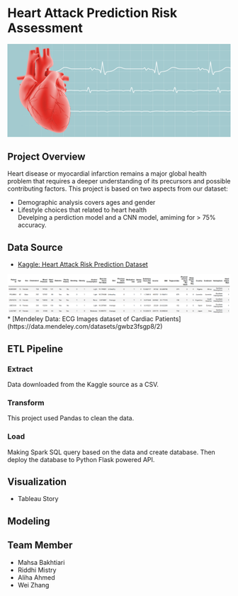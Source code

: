 # Heart Attack Prediction Risk Assessment
<img src="/Images/heart.jpg" /> <br>

## Project Overview
Heart disease or myocardial infarction remains a major global health problem that requires a deeper understanding of its precursors and possible contributing factors.
This project is based on two aspects from our dataset:
* Demographic analysis covers ages and gender <br>
* Lifestyle choices that related to heart health <br>
Develping a perdiction model and a CNN model, amiming for > 75% accuracy.

## Data Source
* [Kaggle: Heart Attack Risk Prediction Dataset](https://www.kaggle.com/datasets/iamsouravbanerjee/heart-attack-prediction-dataset) 
<img src="/Images/dataset.png" /> 
* [Mendeley Data: ECG Images dataset of Cardiac Patients](https://data.mendeley.com/datasets/gwbz3fsgp8/2)


## ETL Pipeline

### Extract
Data downloaded from the Kaggle source as a CSV.

### Transform
This project used Pandas to clean the data.

### Load
Making Spark SQL query based on the data and create database. Then deploy the database to Python Flask powered API.

## Visualization
* Tableau Story

## Modeling


## Team Member
* Mahsa Bakhtiari
* Riddhi Mistry
* Aliha Ahmed
* Wei Zhang
